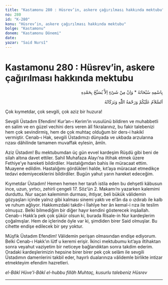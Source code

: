 ```yaml
---
title: "Kastamonu 280 : Hüsrev’in, askere çağırılması hakkında mektubu"
no: 280
id: "K-280"
konu: "Hüsrev’in, askere çağırılması hakkında mektubu"
bolge: "Kastamonu"
donem: "Kastamonu Dönemi"
date: 
yazar: "Said Nursî"
---
```


# Kastamonu 280 : Hüsrev’in, askere çağırılması hakkında mektubu

<p class="arabic" dir="rtl" title="Meal: “Subhân Allah’ın adıyla” * “Hiçbir şey yoktur ki O'nu hamd ile tesbih etmesin” [İsrâ 17:44]">بِاسْمِهِ سُبْحَانَهُ * وَاِنْ مِنْ شَىْءٍ اِلاَّ يُسَبِّحُ بِحَمْدِهِ</p>

<p class="arabic" dir="rtl" title="Meal: “Allah’ın selâmı, rahmeti ve bereketleri, üzerinize olsun.”">اَلسَّلاَمُ عَلَيْكُمْ وَرَحْمَةُ اللّٰهِ وَبَرَكَاتُهُ</p>

Çok kıymetdar, çok sevgili, çok aziz bir huzura!

Sevgili Üstadım Efendim! Kur’an-ı Kerim’in vusulünü bildiren ve muhabbetli en salim ve en güzel vechini ders veren âlî fıkralarınız, bu fakir talebenizi hem çok sevindirmiş, hem de çok muhtaç olduğum bir ders-i hakikî vermiştir. Cenab-ı Hak, sevgili Üstadımızı dünyada ve ukbada arzularına rızası dâhilinde tamamen muvaffak eylesin, âmîn.

Aziz Üstadım! Bu mektubumdan üç gün evvel kardeşim Rüşdü gibi beni de silah altına davet ettiler. Sahil Muhafaza Alayı’na iltihak etmek üzere Fethiye’ye hareketi bildirdiler. Hastalığımdan bahis ile müracaat ettim. Muayene edildim. Hastalığımı gördükleri halde, kıt’aya müracaat etmedikçe tedavi edemiyeceklerini bildirdiler. Bugün yahut yarın hareket edeceğim.

Kıymetdar Üstadım! Hemen hemen her tarafı istila eden bu dehşetli kâbusun ince, uzun, yırtıcı, zehirli çengeli 17. Söz’ün 2. Makamı’nı yazarken kalemimi durduttu. Nur saçan kalemimin durması, ihtiyar, beli bükük vâlidemin gözyaşları içinde yalnız gibi kalması sinemi yaktı ve el’ân da o ızdırab ile kalb ve ruhum ağlıyor. Hakkımızdaki takdir-i İlahîye her ân kemal-i rıza ile teslim olmuşuz. Belki bilmediğim bir diğer hayır kendini gösterecek inşâallah. Cenab-ı Hakk’a pek çok şükür olsun ki, burada Risale-in Nur kardeşlerim çoğalmışlar. Hem de içlerinde öyle var ki, şimdiden birer Said olmuşlar. Bu cihette endişe edilecek bir şey yoktur.

Müşfik Üstadım Efendim! Vâlidemin perişan olmasından endişe ediyorum. Belki Cenab-ı Hakk’ın lütf u keremi erişir. İkinci mektubumu kıt’aya iltihaktan sonra veyahut vaziyetim bir neticeye bağlandıktan sonra takdim ederim. Oradaki kardeşlerimizin hepsine birer birer pek çok selâm ile sevgili Üstadımın damenlerini takbil eder, hayırlı dualarınıza vâlidemle birlikte intizar etmekteyim efendim hazretleri.

*el-Bâkî Hüve’l-Bâkî*
*el-hubbu fillâh*
*Muhtaç, kusurlu talebeniz*
*Hüsrev*

***
